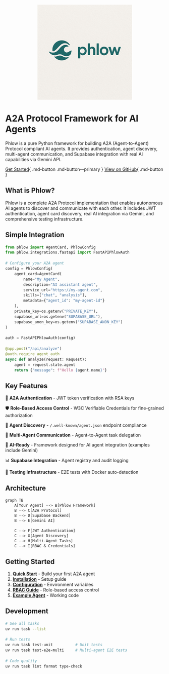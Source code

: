 <div align="center">
  <img src="phlow-logo.png" alt="Phlow Logo" width="300">
</div>

# A2A Protocol Framework for AI Agents

Phlow is a pure Python framework for building A2A (Agent-to-Agent) Protocol compliant AI agents. It provides authentication, agent discovery, multi-agent communication, and Supabase integration with real AI capabilities via Gemini API.

[Get Started](quickstart.md){ .md-button .md-button--primary }
[View on GitHub](https://github.com/prassanna-ravishankar/phlow){ .md-button }

## What is Phlow?

Phlow is a complete A2A Protocol implementation that enables autonomous AI agents to discover and communicate with each other. It includes JWT authentication, agent card discovery, real AI integration via Gemini, and comprehensive testing infrastructure.

## Simple Integration

```python
from phlow import AgentCard, PhlowConfig
from phlow.integrations.fastapi import FastAPIPhlowAuth

# Configure your A2A agent
config = PhlowConfig(
    agent_card=AgentCard(
        name="My Agent",
        description="AI assistant agent", 
        service_url="https://my-agent.com",
        skills=["chat", "analysis"],
        metadata={"agent_id": "my-agent-id"}
    ),
    private_key=os.getenv("PRIVATE_KEY"),
    supabase_url=os.getenv("SUPABASE_URL"),
    supabase_anon_key=os.getenv("SUPABASE_ANON_KEY")
)

auth = FastAPIPhlowAuth(config)
    
@app.post("/api/analyze")
@auth.require_agent_auth
async def analyze(request: Request):
    agent = request.state.agent
    return {"message": f"Hello {agent.name}"}
```

## Key Features

🔐 **A2A Authentication** - JWT token verification with RSA keys

🛡️ **Role-Based Access Control** - W3C Verifiable Credentials for fine-grained authorization

🤖 **Agent Discovery** - `/.well-known/agent.json` endpoint compliance

🤝 **Multi-Agent Communication** - Agent-to-Agent task delegation

🧠 **AI-Ready** - Framework designed for AI agent integration (examples include Gemini)

📊 **Supabase Integration** - Agent registry and audit logging

🧪 **Testing Infrastructure** - E2E tests with Docker auto-detection

## Architecture

```mermaid
graph TB
    A[Your Agent] --> B[Phlow Framework]
    B --> C[A2A Protocol]
    B --> D[Supabase Backend]
    B --> E[Gemini AI]
    
    C --> F[JWT Authentication]
    C --> G[Agent Discovery] 
    C --> H[Multi-Agent Tasks]
    C --> I[RBAC & Credentials]
```

## Getting Started

1. **[Quick Start](quickstart.md)** - Build your first A2A agent
2. **[Installation](installation.md)** - Setup guide  
3. **[Configuration](configuration.md)** - Environment variables
4. **[RBAC Guide](rbac.md)** - Role-based access control
5. **[Example Agent](examples/simple/)** - Working code

## Development

```bash
# See all tasks
uv run task --list

# Run tests
uv run task test-unit          # Unit tests
uv run task test-e2e-multi     # Multi-agent E2E tests

# Code quality
uv run task lint format type-check
```